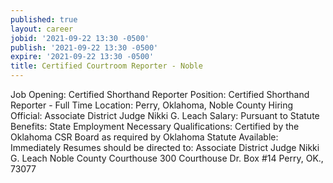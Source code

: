 ```yaml
---
published: true
layout: career
jobid: '2021-09-22 13:30 -0500'
publish: '2021-09-22 13:30 -0500'
expire: '2021-09-22 13:30 -0500'
title: Certified Courtroom Reporter - Noble
---
```

Job Opening: Certified Shorthand Reporter
Position: Certified Shorthand Reporter - Full Time
Location: Perry, Oklahoma, Noble County
Hiring Official: Associate District Judge Nikki G. Leach
Salary: Pursuant to Statute
Benefits: State Employment
Necessary Qualifications: Certified by the Oklahoma CSR Board as required by Oklahoma Statute
Available: Immediately
Resumes should be directed to:
Associate District Judge Nikki G. Leach
Noble County Courthouse
300 Courthouse Dr.  Box #14
Perry, OK., 73077

